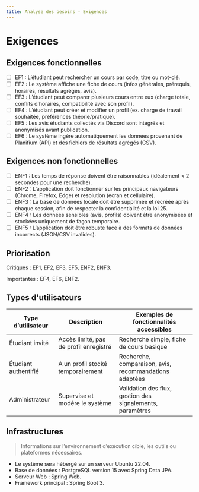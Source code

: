 ```yaml
---
title: Analyse des besoins - Exigences
---
```


# Exigences

## Exigences fonctionnelles

- [ ] EF1 : L’étudiant peut rechercher un cours par code, titre ou mot-clé.
- [ ] EF2 : Le système affiche une fiche de cours (infos générales, prérequis, horaires, résultats agrégés, avis).
- [ ] EF3 : L’étudiant peut comparer plusieurs cours entre eux (charge totale, conflits d’horaires, compatibilité avec son profil).
- [ ] EF4 : L’étudiant peut créer et modifier un profil (ex. charge de travail souhaitée, préférences théorie/pratique).
- [ ] EF5 : Les avis étudiants collectés via Discord sont intégrés et anonymisés avant publication.
- [ ] EF6 : Le système ingère automatiquement les données provenant de Planifium (API) et des fichiers de résultats agrégés (CSV).

## Exigences non fonctionnelles

- [ ] ENF1 : Les temps de réponse doivent être raisonnables (idéalement < 2 secondes pour une recherche).
- [ ] ENF2 : L’application doit fonctionner sur les principaux navigateurs (Chrome, Firefox, Edge) et resolution (ecran et cellulaire).
- [ ] ENF3 : La base de données locale doit être supprimée et recréée après chaque session, afin de respecter la confidentialité et la loi 25.
- [ ] ENF4 : Les données sensibles (avis, profils) doivent être anonymisées et stockées uniquement de façon temporaire.
- [ ] ENF5 : L’application doit être robuste face à des formats de données incorrects (JSON/CSV invalides).

## Priorisation

Critiques : EF1, EF2, EF3, EF5, ENF2, ENF3.

Importantes : EF4, EF6, ENF2.

## Types d'utilisateurs

| Type d’utilisateur   | Description                            | Exemples de fonctionnalités accessibles                   |
| -------------------- | -------------------------------------- | --------------------------------------------------------- |
| Étudiant invité      | Accès limité, pas de profil enregistré | Recherche simple, fiche de cours basique                  |
| Étudiant authentifié | A un profil stocké temporairement      | Recherche, comparaison, avis, recommandations adaptées    |
| Administrateur       | Supervise et modère le système         | Validation des flux, gestion des signalements, paramètres |

## Infrastructures

> Informations sur l’environnement d’exécution cible, les outils ou plateformes nécessaires.

- Le système sera hébergé sur un serveur Ubuntu 22.04.
- Base de données : PostgreSQL version 15 avec Spring Data JPA.
- Serveur Web : Spring Web.
- Framework principal : Spring Boot 3.

<!-- TODO: Compléter selon le stack technique prévu. -->
